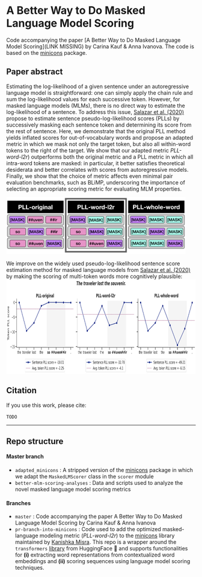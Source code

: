 # A Better Way to Do Masked Language Model Scoring
Code accompanying the paper [A Better Way to Do Masked Language Model Scoring](LINK MISSING) by Carina Kauf & Anna Ivanova. The code is based on the [minicons](https://github.com/kanishkamisra/minicons/tree/master) package.

## Paper abstract
Estimating the log-likelihood of a given sentence under an autoregressive language model is straightforward: one can simply apply the chain rule and sum the log-likelihood values for each successive token. However, for masked language models (MLMs), there is no direct way to estimate the log-likelihood of a sentence. To address this issue, [Salazar et al. (2020)](https://www.aclweb.org/anthology/2020.acl-main.240.pdf) propose to estimate sentence pseudo-log-likelihood scores (PLLs) by successively masking each sentence token and determining its score from the rest of sentence. Here, we demonstrate that the original PLL method yields inflated scores for  out-of-vocabulary words and propose an adapted metric in which we mask not only the target token, but also all within-word tokens to the right of the target. We show that our adapted metric *PLL-word-l2r*) outperforms both the original metric and a PLL metric in which all intra-word tokens are masked: in particular, it better satisfies theoretical desiderata and better correlates with scores from autoregressive models. Finally, we show that the choice of metric affects even minimal pair evaluation benchmarks, such as BLiMP, underscoring the importance of selecting an appropriate scoring metric for evaluating MLM properties.

<img src="readme_figs/Fig1_conceptual.png" height="150">

We improve on the widely used pseudo-log-likelihood sentence score estimation method for masked language models from [Salazar et al. (2020)](https://www.aclweb.org/anthology/2020.acl-main.240.pdf) by making the scoring of multi-token words more cognitively plausible:
<img src="readme_figs/Fig2_motivation_for_adaptation.png" height="250">

## Citation
If you use this work, please cite:

```tex
TODO
```

***
## Repo structure

#### Master branch
* `adapted_minicons` : A stripped version of the [minicons](https://github.com/kanishkamisra/minicons/tree/master) package in which we adapt the `MaskedLMScorer` class in the `scorer` module
* `better-mlm-scoring-analyses` : Data and scripts used to analyze the novel masked language model scoring metrics

#### Branches
* `master` : Code accompanying the paper A Better Way to Do Masked Language Model Scoring by Carina Kauf & Anna Ivanova
* `pr-branch-into-minicons` : Code used to add the optimized masked-language modeling metric (*PLL-word-l2r*) to the [minicons](https://github.com/kanishkamisra/minicons/tree/master) library maintained by [Kanishka Misra](https://github.com/kanishkamisra).
This repo is a wrapper around the `transformers` [library](https://huggingface.co/transformers) from HuggingFace :hugs: and supports  functionalities for **(i)** extracting word representations from contextualized word embeddings and **(ii)** scoring sequences using language model scoring techniques.
